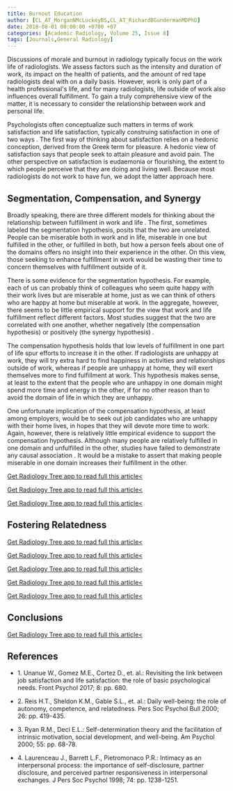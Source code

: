 ```yaml
---
title: Burnout Education
author: [CL_AT_MorganNMcLuckeyBS,CL_AT_RichardBGundermanMDPhD]
date: 2018-08-01 00:00:00 +0700 +07
categories: [Academic Radiology, Volume 25, Issue 8]
tags: [Journals,General Radiology]
---
```

Discussions of morale and burnout in radiology typically focus on the work life of radiologists. We assess factors such as the intensity and duration of work, its impact on the health of patients, and the amount of red tape radiologists deal with on a daily basis. However, work is only part of a health professional's life, and for many radiologists, life outside of work also influences overall fulfillment. To gain a truly comprehensive view of the matter, it is necessary to consider the relationship between work and personal life.

Psychologists often conceptualize such matters in terms of work satisfaction and life satisfaction, typically construing satisfaction in one of two ways . The first way of thinking about satisfaction relies on a hedonic conception, derived from the Greek term for pleasure. A hedonic view of satisfaction says that people seek to attain pleasure and avoid pain. The other perspective on satisfaction is eudaemonia or flourishing, the extent to which people perceive that they are doing and living well. Because most radiologists do not work to have fun, we adopt the latter approach here.

## Segmentation, Compensation, and Synergy

Broadly speaking, there are three different models for thinking about the relationship between fulfillment in work and life . The first, sometimes labeled the segmentation hypothesis, posits that the two are unrelated. People can be miserable both in work and in life, miserable in one but fulfilled in the other, or fulfilled in both, but how a person feels about one of the domains offers no insight into their experience in the other. On this view, those seeking to enhance fulfillment in work would be wasting their time to concern themselves with fulfillment outside of it.

There is some evidence for the segmentation hypothesis. For example, each of us can probably think of colleagues who seem quite happy with their work lives but are miserable at home, just as we can think of others who are happy at home but miserable at work. In the aggregate, however, there seems to be little empirical support for the view that work and life fulfillment reflect different factors. Most studies suggest that the two are correlated with one another, whether negatively (the compensation hypothesis) or positively (the synergy hypothesis) .

The compensation hypothesis holds that low levels of fulfillment in one part of life spur efforts to increase it in the other. If radiologists are unhappy at work, they will try extra hard to find happiness in activities and relationships outside of work, whereas if people are unhappy at home, they will exert themselves more to find fulfillment at work. This hypothesis makes sense, at least to the extent that the people who are unhappy in one domain might spend more time and energy in the other, if for no other reason than to avoid the domain of life in which they are unhappy.

One unfortunate implication of the compensation hypothesis, at least among employers, would be to seek out job candidates who are unhappy with their home lives, in hopes that they will devote more time to work. Again, however, there is relatively little empirical evidence to support the compensation hypothesis. Although many people are relatively fulfilled in one domain and unfulfilled in the other, studies have failed to demonstrate any causal association . It would be a mistake to assert that making people miserable in one domain increases their fulfillment in the other.

[Get Radiology Tree app to read full this article<](https://clinicalpub.com/app)

[Get Radiology Tree app to read full this article<](https://clinicalpub.com/app)

[Get Radiology Tree app to read full this article<](https://clinicalpub.com/app)

## Fostering Relatedness

[Get Radiology Tree app to read full this article<](https://clinicalpub.com/app)

[Get Radiology Tree app to read full this article<](https://clinicalpub.com/app)

[Get Radiology Tree app to read full this article<](https://clinicalpub.com/app)

[Get Radiology Tree app to read full this article<](https://clinicalpub.com/app)

[Get Radiology Tree app to read full this article<](https://clinicalpub.com/app)

## Conclusions

[Get Radiology Tree app to read full this article<](https://clinicalpub.com/app)

## References

- 1\. Unanue W., Gomez M.E., Cortez D., et. al.: Revisiting the link between job satisfaction and life satisfaction: the role of basic psychological needs. Front Psychol 2017; 8: pp. 680.


- 2\. Reis H.T., Sheldon K.M., Gable S.L., et. al.: Daily well-being: the role of autonomy, competence, and relatedness. Pers Soc Psychol Bull 2000; 26: pp. 419-435.


- 3\. Ryan R.M., Deci E.L.: Self-determination theory and the facilitation of intrinsic motivation, social development, and well-being. Am Psychol 2000; 55: pp. 68-78.


- 4\. Laurenceau J., Barrett L.F., Pietromonaco P.R.: Intimacy as an interpersonal process: the importance of self-disclosure, partner disclosure, and perceived partner responsiveness in interpersonal exchanges. J Pers Soc Psychol 1998; 74: pp. 1238-1251.